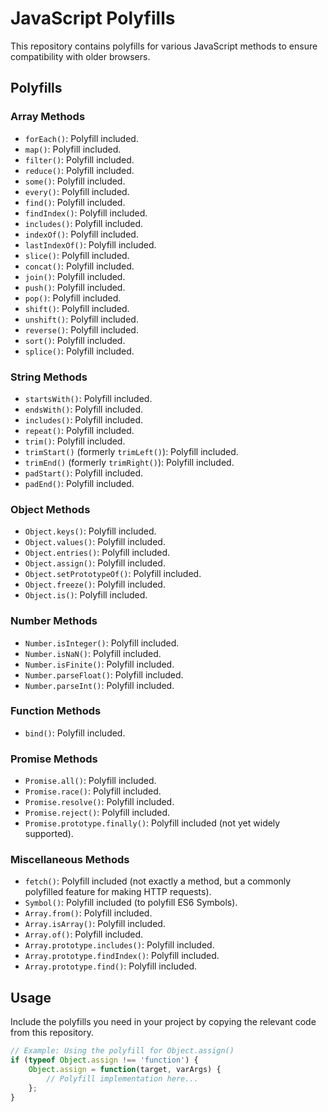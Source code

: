# JavaScript Polyfills

This repository contains polyfills for various JavaScript methods to ensure compatibility with older browsers.

## Polyfills

### Array Methods

- `forEach()`: Polyfill included.
- `map()`: Polyfill included.
- `filter()`: Polyfill included.
- `reduce()`: Polyfill included.
- `some()`: Polyfill included.
- `every()`: Polyfill included.
- `find()`: Polyfill included.
- `findIndex()`: Polyfill included.
- `includes()`: Polyfill included.
- `indexOf()`: Polyfill included.
- `lastIndexOf()`: Polyfill included.
- `slice()`: Polyfill included.
- `concat()`: Polyfill included.
- `join()`: Polyfill included.
- `push()`: Polyfill included.
- `pop()`: Polyfill included.
- `shift()`: Polyfill included.
- `unshift()`: Polyfill included.
- `reverse()`: Polyfill included.
- `sort()`: Polyfill included.
- `splice()`: Polyfill included.


### String Methods

- `startsWith()`: Polyfill included.
- `endsWith()`: Polyfill included.
- `includes()`: Polyfill included.
- `repeat()`: Polyfill included.
- `trim()`: Polyfill included.
- `trimStart()` (formerly `trimLeft()`): Polyfill included.
- `trimEnd()` (formerly `trimRight()`): Polyfill included.
- `padStart()`: Polyfill included.
- `padEnd()`: Polyfill included.

### Object Methods

- `Object.keys()`: Polyfill included.
- `Object.values()`: Polyfill included.
- `Object.entries()`: Polyfill included.
- `Object.assign()`: Polyfill included.
- `Object.setPrototypeOf()`: Polyfill included.
- `Object.freeze()`: Polyfill included.
- `Object.is()`: Polyfill included.

### Number Methods

- `Number.isInteger()`: Polyfill included.
- `Number.isNaN()`: Polyfill included.
- `Number.isFinite()`: Polyfill included.
- `Number.parseFloat()`: Polyfill included.
- `Number.parseInt()`: Polyfill included.

### Function Methods

- `bind()`: Polyfill included.

### Promise Methods

- `Promise.all()`: Polyfill included.
- `Promise.race()`: Polyfill included.
- `Promise.resolve()`: Polyfill included.
- `Promise.reject()`: Polyfill included.
- `Promise.prototype.finally()`: Polyfill included (not yet widely supported).

### Miscellaneous Methods

- `fetch()`: Polyfill included (not exactly a method, but a commonly polyfilled feature for making HTTP requests).
- `Symbol()`: Polyfill included (to polyfill ES6 Symbols).
- `Array.from()`: Polyfill included.
- `Array.isArray()`: Polyfill included.
- `Array.of()`: Polyfill included.
- `Array.prototype.includes()`: Polyfill included.
- `Array.prototype.findIndex()`: Polyfill included.
- `Array.prototype.find()`: Polyfill included.

## Usage

Include the polyfills you need in your project by copying the relevant code from this repository.

```javascript
// Example: Using the polyfill for Object.assign()
if (typeof Object.assign !== 'function') {
    Object.assign = function(target, varArgs) {
        // Polyfill implementation here...
    };
}
